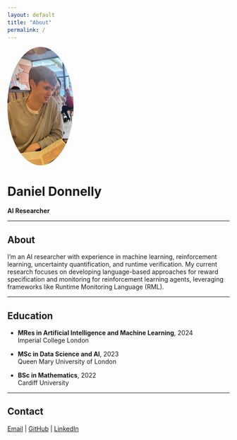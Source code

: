 ```yaml
---
layout: default
title: "About"
permalink: /
---
```


<img src="profile.jpg" alt="Daniel Donnelly" style="width:150px;border-radius:50%;">

# Daniel Donnelly
**AI Researcher**

---

## About
I’m an AI researcher with experience in machine learning, reinforcement learning, uncertainty quantification, and runtime verification. My current research focuses on developing language-based approaches for reward specification and monitoring for reinforcement learning agents, leveraging frameworks like Runtime Monitoring Language (RML).

---

## Education
- **MRes in Artificial Intelligence and Machine Learning**, 2024  
  Imperial College London

- **MSc in Data Science and AI**, 2023  
  Queen Mary University of London

- **BSc in Mathematics**, 2022  
  Cardiff University

---

## Contact
[Email](mailto:danieldonnelly46@gmail.com) | [GitHub](https://github.com/danieldonnelly7) | [LinkedIn](https://www.linkedin.com/in/daniel-donnelly-428701170)
